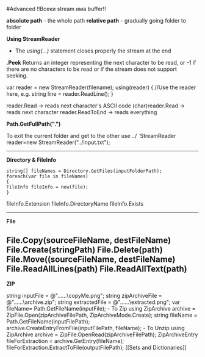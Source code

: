 #Advanced 
!!Всеки stream има buffer!!

**absolute path** - the whole path
**relative path** - gradually going folder to folder

**Using StreamReader**
 - The *using(...)* statement closes properly the stream at the end

**.Peek**
	Returns an integer representing the next character to be read, or -1 if there are no characters to be read or if the stream does not support seeking.

 var reader = new StreamReader(filename);
     using(reader)
    {
        //Use the reader here, e.g.
        string line = reader.ReadLine();
    }

reader.Read -> reads next character's ASCII code
(char)reader.Read -> reads next character
reader.ReadToEnd -> reads everything

**Path.GetFullPath(".")**

To exit the current folder and get to the other use ../
`StreamReader reader=new StreamReader("../input.txt");

---
**Directory & FileInfo**

    string[] fileNames = Directory.GetFiles(inputFolderPath);
    foreach(var file in fileNames)
    {
    FileInfo fileInfo = new(file);
    }
fileInfo.Extension
fileInfo.DirectoryName
fileInfo.Exists

---
**File**

File.Copy(sourceFileName, destFileName)
File.Create(stringPath)
File.Delete(path)
File.Move((sourceFileName, destFileName)
File.ReadAllLines(path)
File.ReadAllText(path)
---
**ZIP**

string inputFile = @"..\..\..\copyMe.png";
string zipArchiveFile = @"..\..\..\archive.zip";
string extractedFile = @"....\..\extracted.png";
var fileName= Path.GetFileName(inputFile);
    - To Zip
using ZipArchive archive = ZipFile.Open(zipArchiveFilePath, ZipArchiveMode.Create);
string fileName = Path.GetFileName(inputFilePath);
archive.CreateEntryFromFile(inputFilePath, fileName);
    - To Unzip
using ZipArchive archive = ZipFile.OpenRead(zipArchiveFilePath); 
ZipArchiveEntry fileForExtraction = archive.GetEntry(fileName);
fileForExtraction.ExtractToFile(outputFilePath);
[[Sets and Dictionaries]]